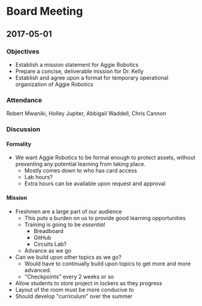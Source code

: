 # Board Meeting
## 2017-05-01

### Objectives
* Establish a mission statement for Aggie Robotics
* Prepare a concise, deliverable mission for Dr. Kelly
* Establish and agree upon a format for temporary operational organization of Aggie Robotics

### Attendance
Robert Mwaniki, Holley Jupiter, Abbigail Waddell, Chris Cannon

### Discussion

#### Formality
* We want Aggie Robotics to be formal enough to protect assets, without preventing any potential learning from taking place.
  * Mostly comes down to who has card access
  * Lab hours?
  * Extra hours can be available upon request and approval

#### Mission
* Freshmen are a large part of our audience
  * This puts a burden on us to provide good learning opportunities
  * Training is going to be _essential_
    * Breadboard
    * GitHub
    * Circuits Lab?
  * Advance as we go
* Can we build upon other topics as we go?
  * Would have to continually build upon topics to get more and more advanced.
  * "Checkpoints" every 2 weeks or so
* Allow students to store project in lockers as they progress
* Layout of the room must be more conducive to
* Should develop "curriculum" over the summer
